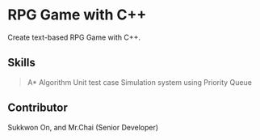 # RPG Game with C++

Create text-based RPG Game with C++.

## Skills

> A* Algorithm
> Unit test case
> Simulation system using Priority Queue

## Contributor
Sukkwon On, and Mr.Chai (Senior Developer)
